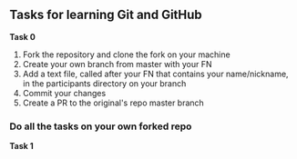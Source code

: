 <h2>Tasks for learning Git and GitHub</h2>

**Task 0**
1. Fork the repository and clone the fork on your machine
2. Create your own branch from master with your FN 
3. Add a text file, called after your FN that contains your name/nickname, in the participants directory on your branch
4. Commit your changes
5. Create a PR to the original's repo master branch

<h3> Do all the tasks on your own forked repo </h3>

**Task 1**

